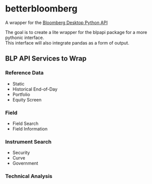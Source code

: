 # betterbloomberg

A wrapper for the [Bloomberg Desktop Python API](https://www.bloomberg.com/professional/support/api-library/)  

The goal is to create a lite wrapper for the blpapi package for a more pythonic
interface.  
This interface will also integrate pandas as a form of output.

## BLP API Services to Wrap  

### Reference Data  
* Static  
* Historical End-of-Day  
* Portfolio  
* Equity Screen  

### Field 
* Field Search  
* Field Information 

### Instrument Search 
* Security
* Curve
* Government

### Technical Analysis  

